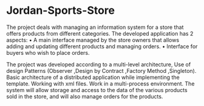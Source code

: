 # Jordan-Sports-Store

The project deals with managing an information system for a store that offers products from different categories.
The developed application has 2 aspects:
  •	A main interface managed by the store owners that allows adding and updating different products and managing orders.
  •	Interface for buyers who wish to place orders.

The project was developed according to a multi-level architecture, Use of design Patterns (Observer ,Design by Contract ,Factory Method ,Singleton).
Basic architecture of a distributed application while implementing the template. Working with xml files. Work in a multi-process environment.
The system will allow storage and access to the data of the various products sold in the store, and will also manage orders for the products.
